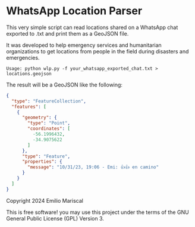 # WhatsApp Location Parser

This very simple script can read locations shared on a WhatsApp chat exported to .txt
and print them as a GeoJSON file.

It was developed to help emergency services and humanitarian organizations to get
locations from people in the field during disasters and emergencies.

`Usage: python wlp.py -f your_whatsapp_exported_chat.txt > locations.geojson`

The result will be a GeoJSON like the following:

```geojson
{
  "type": "FeatureCollection",
  "features": [
    {
      "geometry": {
        "type": "Point",
        "coordinates": [
          -56.1996432,
          -34.9075622
        ]
      },
      "type": "Feature",
      "properties": {
        "message": "10/31/23, 19:06 - Emi: 👍👍 en camino"
      }
    }
  ]
}
```



Copyright 2024 Emilio Mariscal

This is free software! you may use this project under the terms of the GNU General Public License (GPL) Version 3.

